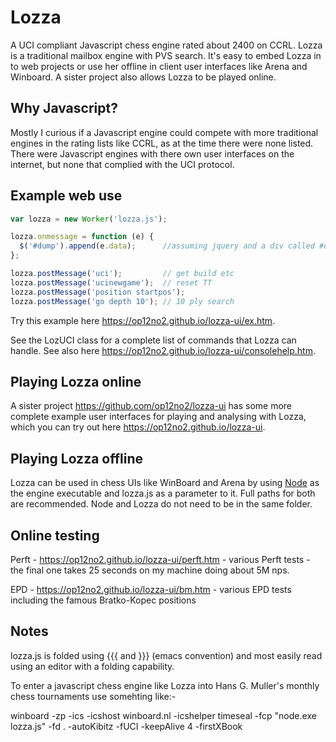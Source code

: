 # Lozza

A UCI compliant Javascript chess engine rated about 2400 on CCRL.
Lozza is a traditional mailbox engine with PVS search. It's easy to
embed Lozza in to web projects or use her offline in client user interfaces
like Arena and Winboard. A sister project also allows Lozza to be played
online.

## Why Javascript?

Mostly I curious if a Javascript engine could compete with more traditional engines
in the rating lists like CCRL, as at the time there were none listed. There were
Javascript engines with there own user interfaces on the internet, but none that
complied with the UCI protocol.

## Example web use

```Javascript
var lozza = new Worker('lozza.js');

lozza.onmessage = function (e) {
  $('#dump').append(e.data);      //assuming jquery and a div called #dump
};

lozza.postMessage('uci');         // get build etc
lozza.postMessage('ucinewgame');  // reset TT
lozza.postMessage('position startpos');
lozza.postMessage('go depth 10'); // 10 ply search
```

Try this example here https://op12no2.github.io/lozza-ui/ex.htm.

See the LozUCI class for a complete list of commands that Lozza can handle.
See also here https://op12no2.github.io/lozza-ui/consolehelp.htm.

## Playing Lozza online

A sister project https://github.com/op12no2/lozza-ui has some more complete
example user interfaces for playing and analysing with Lozza, which you can
try out here https://op12no2.github.io/lozza-ui.

## Playing Lozza offline

Lozza can be used in chess UIs like WinBoard and Arena by using
[Node](https://nodejs.org) as the engine executable and lozza.js as a parameter
to it. Full paths for both are recommended. Node and Lozza do not need to be in
the same folder.

## Online testing

Perft - https://op12no2.github.io/lozza-ui/perft.htm - various Perft tests - the final one takes 25 seconds on my machine doing about 5M nps.

EPD - https://op12no2.github.io/lozza-ui/bm.htm - various EPD tests including the famous Bratko-Kopec positions

## Notes

lozza.js is folded using {{{ and }}} (emacs convention) and most easily read using an editor with a folding capability.

To enter a javascript chess engine like Lozza into Hans G. Muller's monthly chess tournaments use somehting like:-

winboard -zp -ics -icshost winboard.nl -icshelper timeseal -fcp "node.exe lozza.js" -fd . -autoKibitz -fUCI -keepAlive 4 -firstXBook
